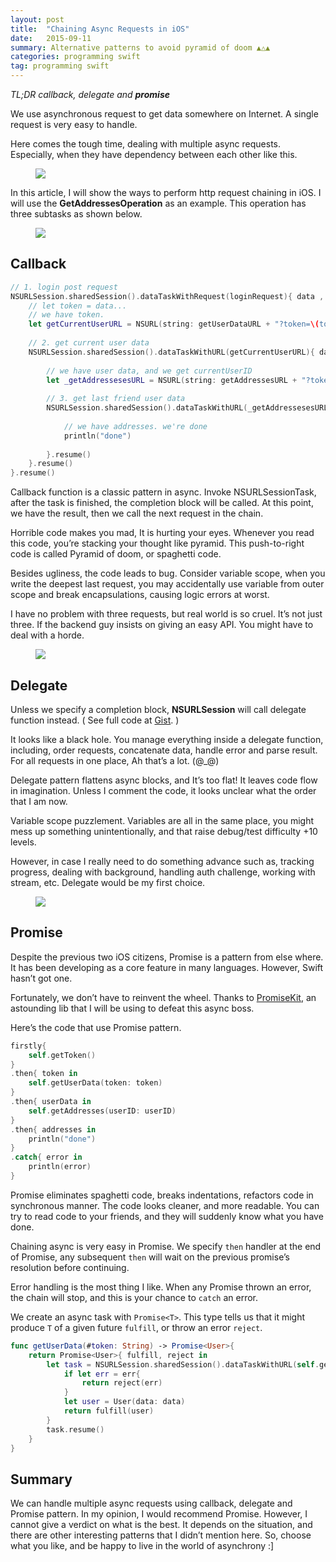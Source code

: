 ```yaml
---
layout: post
title:  "Chaining Async Requests in iOS"
date:   2015-09-11
summary: Alternative patterns to avoid pyramid of doom ▲△▲ 
categories: programming swift
tag: programming swift
---
```


*TL;DR callback, delegate and **promise***

We use asynchronous request to get data somewhere on Internet. A single request is very easy to handle.

Here comes the tough time, dealing with multiple async requests. Especially, when they have dependency between each other like this.

<figure class="center"><img src="{{ site.baseurl }}/images/chaining-asyn-ios-1.png"/></figure>

In this article, I will show the ways to perform http request chaining in iOS. I will use the **GetAddressesOperation** as an example. This operation has three subtasks as shown below.

<figure class="center"><img src="{{ site.baseurl }}/images/chaining-asyn-ios-2.png"/></figure>

## Callback

```swift
// 1. login post request
NSURLSession.sharedSession().dataTaskWithRequest(loginRequest){ data , res , err in
    // let token = data...
    // we have token.
    let getCurrentUserURL = NSURL(string: getUserDataURL + "?token=\(token)")!
    
    // 2. get current user data
    NSURLSession.sharedSession().dataTaskWithURL(getCurrentUserURL){ data , res , err in
        
        // we have user data, and we get currentUserID
        let _getAddressesesURL = NSURL(string: getAddressesURL + "?token=\(token)&userId=\(currentUserID)")!
        
        // 3. get last friend user data
        NSURLSession.sharedSession().dataTaskWithURL(_getAddressesesURL){ data , res , err in
            
            // we have addresses. we're done
            println("done")
            
        }.resume()
    }.resume()
}.resume()
```

Callback function is a classic pattern in async. Invoke NSURLSessionTask, after the task is finished, the completion block will be called. At this point, we have the result, then we call the next request in the chain.

Horrible code makes you mad, It is hurting your eyes. Whenever you read this code, you’re stacking your thought like pyramid. This push-to-right code is called Pyramid of doom, or spaghetti code.

Besides ugliness, the code leads to bug. Consider variable scope, when you write the deepest last request, you may accidentally use variable from outer scope and break encapsulations, causing logic errors at worst.

I have no problem with three requests, but real world is so cruel. It’s not just three. If the backend guy insists on giving an easy API. You might have to deal with a horde.

<figure class="center"><img src="{{ site.baseurl }}/images/chaining-asyn-ios-3.png"/></figure>

## Delegate
Unless we specify a completion block, **NSURLSession** will call delegate function instead. ( See full code at [Gist](https://gist.github.com/nRewik/f72cbc7e087c447421da). )

It looks like a black hole. You manage everything inside a delegate function, including, order requests, concatenate data, handle error and parse result. For all requests in one place, Ah that’s a lot. (@_@)

Delegate pattern flattens async blocks, and It’s too flat! It leaves code flow in imagination. Unless I comment the code, it looks unclear what the order that I am now.

Variable scope puzzlement. Variables are all in the same place, you might mess up something unintentionally, and that raise debug/test difficulty +10 levels.

However, in case I really need to do something advance such as, tracking progress, dealing with background, handling auth challenge, working with stream, etc. Delegate would be my first choice.

<figure class="center"><img src="{{ site.baseurl }}/images/chaining-asyn-ios-4.png"/></figure>

## Promise
Despite the previous two iOS citizens, Promise is a pattern from else where. It has been developing as a core feature in many languages. However, Swift hasn’t got one.

Fortunately, we don’t have to reinvent the wheel. Thanks to [PromiseKit](http://promisekit.org), an astounding lib that I will be using to defeat this async boss.

Here’s the code that use Promise pattern.

```swift
firstly{
    self.getToken()
}
.then{ token in
    self.getUserData(token: token)
}
.then{ userData in
    self.getAddresses(userID: userID)
}
.then{ addresses in
    println("done")
}
.catch{ error in
    println(error)
}
```

Promise eliminates spaghetti code, breaks indentations, refactors code in synchronous manner. The code looks cleaner, and more readable. You can try to read code to your friends, and they will suddenly know what you have done.

Chaining async is very easy in Promise. We specify `then` handler at the end of Promise, any subsequent `then` will wait on the previous promise’s resolution before continuing.

Error handling is the most thing I like. When any Promise thrown an error, the chain will stop, and this is your chance to `catch` an error.

We create an async task with `Promise<T>`. This type tells us that it might produce `T` of a given future `fulfill`, or throw an error `reject`.

```swift
func getUserData(#token: String) -> Promise<User>{
    return Promise<User>{ fulfill, reject in
        let task = NSURLSession.sharedSession().dataTaskWithURL(self.getCurrentUserURL){ data , res , err in
            if let err = err{
                return reject(err)
            }
            let user = User(data: data)
            return fulfill(user)
        }
        task.resume()
    }
}
```

## Summary
We can handle multiple async requests using callback, delegate and Promise pattern. In my opinion, I would recommend Promise. However, I cannot give a verdict on what is the best. It depends on the situation, and there are other interesting patterns that I didn’t mention here. So, choose what you like, and be happy to live in the world of asynchrony :]
